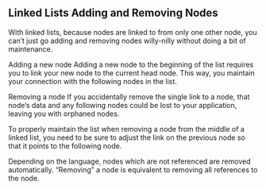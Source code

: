 ## Linked Lists Adding and Removing Nodes

With linked lists, because nodes are linked to from only one other node, you can’t just go adding and removing nodes willy-nilly without doing a bit of maintenance.

Adding a new node
Adding a new node to the beginning of the list requires you to link your new node to the current head node. This way, you maintain your connection with the following nodes in the list.

Removing a node
If you accidentally remove the single link to a node, that node’s data and any following nodes could be lost to your application, leaving you with orphaned nodes.

To properly maintain the list when removing a node from the middle of a linked list, you need to be sure to adjust the link on the previous node so that it points to the following node.

Depending on the language, nodes which are not referenced are removed automatically. “Removing” a node is equivalent to removing all references to the node.
